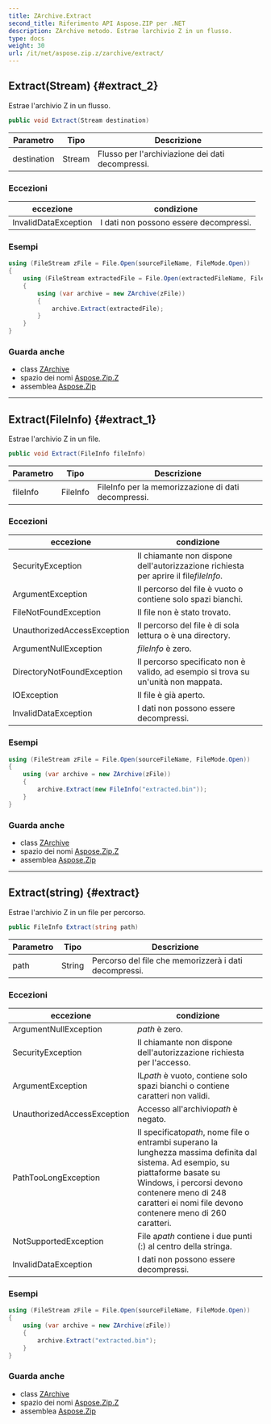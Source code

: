 ```yaml
---
title: ZArchive.Extract
second_title: Riferimento API Aspose.ZIP per .NET
description: ZArchive metodo. Estrae larchivio Z in un flusso.
type: docs
weight: 30
url: /it/net/aspose.zip.z/zarchive/extract/
---
```

## Extract(Stream) {#extract_2}

Estrae l'archivio Z in un flusso.

```csharp
public void Extract(Stream destination)
```

| Parametro | Tipo | Descrizione |
| --- | --- | --- |
| destination | Stream | Flusso per l'archiviazione dei dati decompressi. |

### Eccezioni

| eccezione | condizione |
| --- | --- |
| InvalidDataException | I dati non possono essere decompressi. |

### Esempi

```csharp
using (FileStream zFile = File.Open(sourceFileName, FileMode.Open))
{
    using (FileStream extractedFile = File.Open(extractedFileName, FileMode.Create))
    {
        using (var archive = new ZArchive(zFile))
        {
            archive.Extract(extractedFile);
        }
    }
}
```

### Guarda anche

* class [ZArchive](../)
* spazio dei nomi [Aspose.Zip.Z](../../zarchive/)
* assemblea [Aspose.Zip](../../../)

---

## Extract(FileInfo) {#extract_1}

Estrae l'archivio Z in un file.

```csharp
public void Extract(FileInfo fileInfo)
```

| Parametro | Tipo | Descrizione |
| --- | --- | --- |
| fileInfo | FileInfo | FileInfo per la memorizzazione di dati decompressi. |

### Eccezioni

| eccezione | condizione |
| --- | --- |
| SecurityException | Il chiamante non dispone dell'autorizzazione richiesta per aprire il file*fileInfo*. |
| ArgumentException | Il percorso del file è vuoto o contiene solo spazi bianchi. |
| FileNotFoundException | Il file non è stato trovato. |
| UnauthorizedAccessException | Il percorso del file è di sola lettura o è una directory. |
| ArgumentNullException | *fileInfo* è zero. |
| DirectoryNotFoundException | Il percorso specificato non è valido, ad esempio si trova su un'unità non mappata. |
| IOException | Il file è già aperto. |
| InvalidDataException | I dati non possono essere decompressi. |

### Esempi

```csharp
using (FileStream zFile = File.Open(sourceFileName, FileMode.Open))
{
    using (var archive = new ZArchive(zFile))
    {
        archive.Extract(new FileInfo("extracted.bin"));
    }
}
```

### Guarda anche

* class [ZArchive](../)
* spazio dei nomi [Aspose.Zip.Z](../../zarchive/)
* assemblea [Aspose.Zip](../../../)

---

## Extract(string) {#extract}

Estrae l'archivio Z in un file per percorso.

```csharp
public FileInfo Extract(string path)
```

| Parametro | Tipo | Descrizione |
| --- | --- | --- |
| path | String | Percorso del file che memorizzerà i dati decompressi. |

### Eccezioni

| eccezione | condizione |
| --- | --- |
| ArgumentNullException | *path* è zero. |
| SecurityException | Il chiamante non dispone dell'autorizzazione richiesta per l'accesso. |
| ArgumentException | IL*path* è vuoto, contiene solo spazi bianchi o contiene caratteri non validi. |
| UnauthorizedAccessException | Accesso all'archivio*path* è negato. |
| PathTooLongException | Il specificato*path*, nome file o entrambi superano la lunghezza massima definita dal sistema. Ad esempio, su piattaforme basate su Windows, i percorsi devono contenere meno di 248 caratteri ei nomi file devono contenere meno di 260 caratteri. |
| NotSupportedException | File a*path* contiene i due punti (:) al centro della stringa. |
| InvalidDataException | I dati non possono essere decompressi. |

### Esempi

```csharp
using (FileStream zFile = File.Open(sourceFileName, FileMode.Open))
{
    using (var archive = new ZArchive(zFile))
    {
        archive.Extract("extracted.bin");
    }
}
```

### Guarda anche

* class [ZArchive](../)
* spazio dei nomi [Aspose.Zip.Z](../../zarchive/)
* assemblea [Aspose.Zip](../../../)


